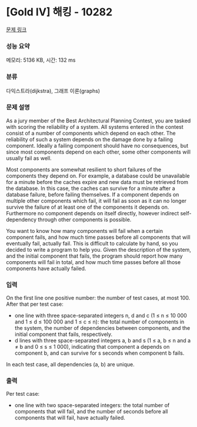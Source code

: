 # [Gold IV] 해킹 - 10282 

[문제 링크](https://www.acmicpc.net/problem/10282) 

### 성능 요약

메모리: 5136 KB, 시간: 132 ms

### 분류

다익스트라(dijkstra), 그래프 이론(graphs)

### 문제 설명

<p>As a jury member of the Best Architectural Planning Contest, you are tasked with scoring the reliability of a system. All systems entered in the contest consist of a number of components which depend on each other. The reliability of such a system depends on the damage done by a failing component. Ideally a failing component should have no consequences, but since most components depend on each other, some other components will usually fail as well.</p>

<p>Most components are somewhat resilient to short failures of the components they depend on. For example, a database could be unavailable for a minute before the caches expire and new data must be retrieved from the database. In this case, the caches can survive for a minute after a database failure, before failing themselves. If a component depends on multiple other components which fail, it will fail as soon as it can no longer survive the failure of at least one of the components it depends on. Furthermore no component depends on itself directly, however indirect self-dependency through other components is possible.</p>

<p>You want to know how many components will fail when a certain component fails, and how much time passes before all components that will eventually fail, actually fail. This is difficult to calculate by hand, so you decided to write a program to help you. Given the description of the system, and the initial component that fails, the program should report how many components will fail in total, and how much time passes before all those components have actually failed.</p>

### 입력 

 <p>On the first line one positive number: the number of test cases, at most 100. After that per test case:</p>

<ul>
	<li>one line with three space-separated integers n, d and c (1 ≤ n ≤ 10 000 and 1 ≤ d ≤ 100 000 and 1 ≤ c ≤ n): the total number of components in the system, the number of dependencies between components, and the initial component that fails, respectively.</li>
	<li>d lines with three space-separated integers a, b and s (1 ≤ a, b ≤ n and a ≠ b and 0 ≤ s ≤ 1 000), indicating that component a depends on component b, and can survive for s seconds when component b fails.</li>
</ul>

<p>In each test case, all dependencies (a, b) are unique.</p>

### 출력 

 <p>Per test case:</p>

<ul>
	<li>one line with two space-separated integers: the total number of components that will fail, and the number of seconds before all components that will fail, have actually failed.</li>
</ul>

